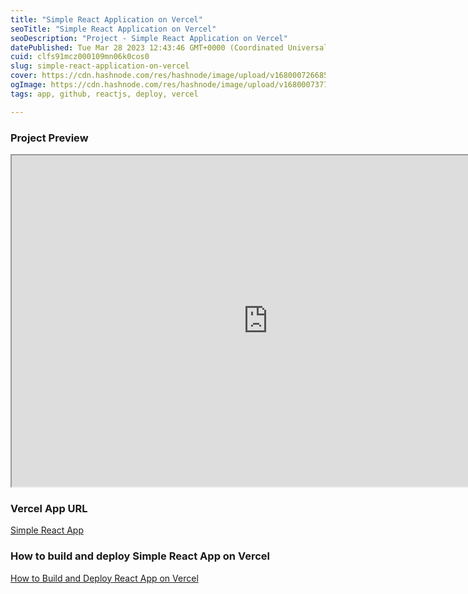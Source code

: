 ```yaml
---
title: "Simple React Application on Vercel"
seoTitle: "Simple React Application on Vercel"
seoDescription: "Project - Simple React Application on Vercel"
datePublished: Tue Mar 28 2023 12:43:46 GMT+0000 (Coordinated Universal Time)
cuid: clfs91mcz000109mn06k0cos0
slug: simple-react-application-on-vercel
cover: https://cdn.hashnode.com/res/hashnode/image/upload/v1680007266850/da985091-72e9-4664-9e81-460d2e53e960.png
ogImage: https://cdn.hashnode.com/res/hashnode/image/upload/v1680007377924/e2da4780-7089-48d7-a83e-f29685dcdcae.png
tags: app, github, reactjs, deploy, vercel

---
```


### Project Preview

<iframe width="820" height="530" src="https://vercel-react-app-eight-ebon.vercel.app/"></iframe>

### Vercel App URL

[Simple React App](https://vercel-react-app-eight-ebon.vercel.app/)

### How to build and deploy Simple React App on Vercel

[How to Build and Deploy React App on Vercel](https://code-buzz.com/how-to-build-and-deploy-react-app-on-vercel)